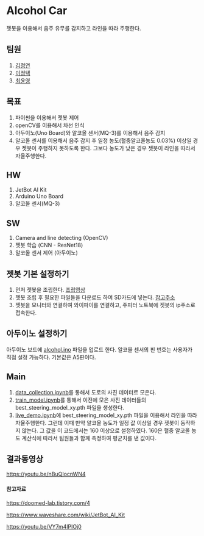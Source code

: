 # Alcohol Car
젯봇을 이용해서 음주 유무를 감지하고 라인을 따라 주행한다.

## 팀원
1. [김정연](https://github.com/Jeongyeon-K1m "Jeongyeon-K1m")
2. [이정택](https://github.com/Lee-Jeong-Taek "Lee-Jeong-Taek")
3. [최윤영](https://github.com/yunyoung-choi "yunyoung-choi")

## 목표
1. 파이썬을 이용해서 젯봇 제어
2. openCV를 이용해서 차선 인식
3. 아두이노(Uno Board)와 알코올 센서(MQ-3)를 이용해서 음주 감지
4. 알코올 센서를 이용해서 음주 감지 후 일정 농도(혈중알코올농도 0.03%) 이상일 경우 젯봇이 주행하지 못하도록 한다. 그보다 농도가 낮은 경우 젯봇이 라인을 따라서 자율주행한다.

## HW
1. JetBot AI Kit
2. Arduino Uno Board
3. 알코올 센서(MQ-3)

## SW
1. Camera and line detecting (OpenCV)
2. 젯봇 학습 (CNN - ResNet18)
3. 알코올 센서 제어 (아두이노)

## 젯봇 기본 설정하기
1. 먼저 젯봇을 조립한다. [조립영상](https://youtu.be/xuazmgVeMJU)
2. 젯봇 조립 후 필요한 파일들을 다운로드 하여 SD카드에 넣는다. [참고주소](https://www.waveshare.com/wiki/JetBot_AI_Kit "jetbot wiki")
3. 젯봇을 모니터와 연결하여 와이파이를 연결하고, 주피터 노트북에 젯봇의 ip주소로 접속한다.

## 아두이노 설정하기
아두이노 보드에 [alcohol.ino](https://github.com/Jeongyeon-K1m/Alcohol-car/blob/main/alcohol.ino) 파일을 업로드 한다. 알코올 센서의 핀 번호는 사용자가 직접 설정 가능하다. 기본값은 A5핀이다.

## Main
1. [data_collection.ipynb](https://github.com/Jeongyeon-K1m/Alcohol-car/blob/main/data_collection.ipynb)를 통해서 도로의 사진 데이터르 모은다.
2. [train_model.ipynb](https://github.com/Jeongyeon-K1m/Alcohol-car/blob/main/train_model.ipynb)를 통해서 이전에 모은 사진 데이터들의 best_steering_model_xy.pth 파일을 생성한다.
3. [live_demo.ipynb](https://github.com/Jeongyeon-K1m/Alcohol-car/blob/main/live_demo.ipynb)에 best_steering_model_xy.pth 파일을 이용해서 라인을 따라 자율주행한다. 그런데 이때 만약 알코올 농도가 일정 값 이상일 경우 젯봇이 동작하지 않는다. 그 값을 이 코드에서는 160 이상으로 설정하였다. 160은 혈중 알코올 농도 계산식에 따라서 팀원들과 함께 측정하여 평균치를 낸 값이다.


## 결과동영상
https://youtu.be/nBuQIocnWN4

#### 참고자료
https://doomed-lab.tistory.com/4

https://www.waveshare.com/wiki/JetBot_AI_Kit

https://youtu.be/VY7m4lPIOj0
